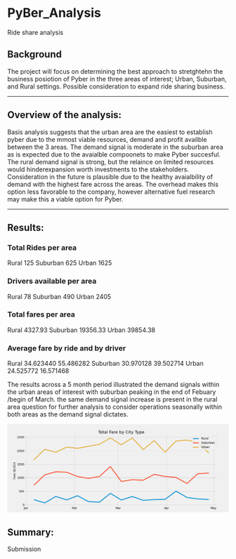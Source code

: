 # PyBer_Analysis
Ride share analysis

## Background
The project will focus on determining the best approach to stretghtehn the business posiotion of Pyber in the three areas of interest; Urban, Suburban, and Rural settings.  Possible consideration to expand ride sharing business.
______________________________________________________
## Overview of the analysis:
Basis analysis suggests that the urban area are the easiest to establish pyber due to the mmost viable resources, demand and profit availble between the 3 areas. The demand signal is moderate in the suburban area as is expected due to the avaialble compoonets to make Pyber succesful. The rural demand signal is strong, but the relaince on limited resources would hinderexpansion worth investments to the stakeholders. Consideration in the future is plausible due to the healthy avaialbility of demand with the highest fare across the areas. The overhead makes this option less favorable to the company, however alternative fuel research may make this a viable option for Pyber.
___________________________________________________________
## Results:
### Total Rides per area 
  Rural        125
  Suburban     625
  Urban       1625
### Drivers available per area
  Rural         78
  Suburban     490
  Urban       2405
### Total fares per area
  Rural        4327.93
  Suburban    19356.33
  Urban       39854.38
### Average fare by ride and by driver
  Rural       34.623440   55.486282
  Suburban    30.970128   39.502714
  Urban       24.525772   16.571468 
  
  The results across a 5 month period illustrated the demand signals within the urban areas of interest with suburban peaking in the end of Febuary /begin of March. the same demand signal increase is present in the rural area question for further analysis to consider operations seasonally within both areas as the demand signal dictates.
  
![PyBer fare summary](https://github.com/JBtallgrass/PyBer_Analysis/blob/main/Analysis/PyBer_fare_summary.png)

## Summary:



Submission

